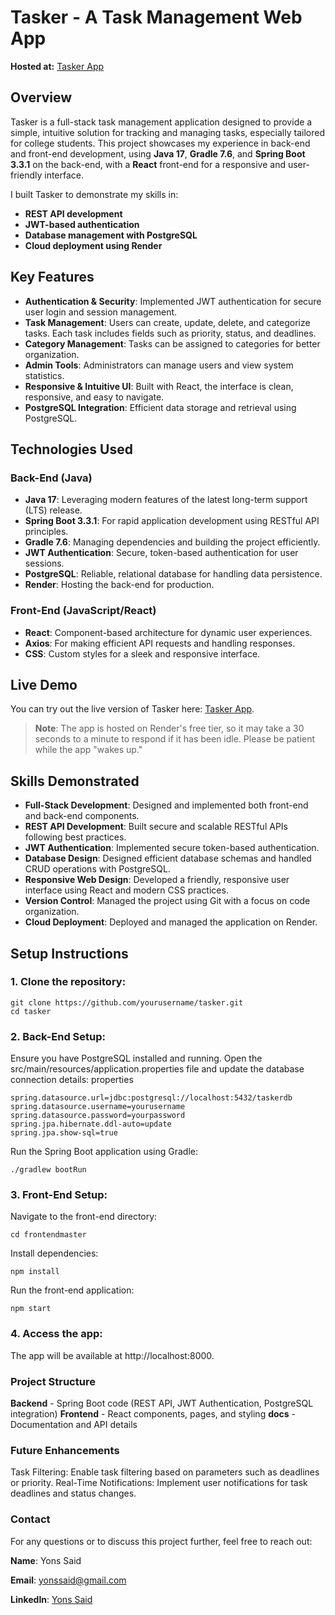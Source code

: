 # Tasker - A Task Management Web App
**Hosted at:** [Tasker App](https://tasker-app-bzga.onrender.com/)

## Overview
Tasker is a full-stack task management application designed to provide a simple, intuitive solution for tracking and managing tasks, especially tailored for college students. This project showcases my experience in back-end and front-end development, using **Java 17**, **Gradle 7.6**, and **Spring Boot 3.3.1** on the back-end, with a **React** front-end for a responsive and user-friendly interface.

I built Tasker to demonstrate my skills in:
- **REST API development**
- **JWT-based authentication**
- **Database management with PostgreSQL**
- **Cloud deployment using Render**

## Key Features
- **Authentication & Security**: Implemented JWT authentication for secure user login and session management.
- **Task Management**: Users can create, update, delete, and categorize tasks. Each task includes fields such as priority, status, and deadlines.
- **Category Management**: Tasks can be assigned to categories for better organization.
- **Admin Tools**: Administrators can manage users and view system statistics.
- **Responsive & Intuitive UI**: Built with React, the interface is clean, responsive, and easy to navigate.
- **PostgreSQL Integration**: Efficient data storage and retrieval using PostgreSQL.

## Technologies Used

### Back-End (Java)
- **Java 17**: Leveraging modern features of the latest long-term support (LTS) release.
- **Spring Boot 3.3.1**: For rapid application development using RESTful API principles.
- **Gradle 7.6**: Managing dependencies and building the project efficiently.
- **JWT Authentication**: Secure, token-based authentication for user sessions.
- **PostgreSQL**: Reliable, relational database for handling data persistence.
- **Render**: Hosting the back-end for production.

### Front-End (JavaScript/React)
- **React**: Component-based architecture for dynamic user experiences.
- **Axios**: For making efficient API requests and handling responses.
- **CSS**: Custom styles for a sleek and responsive interface.

## Live Demo
You can try out the live version of Tasker here: [Tasker App](https://tasker-app-bzga.onrender.com/).

> **Note**: The app is hosted on Render's free tier, so it may take a 30 seconds to a minute to respond if it has been idle. Please be patient while the app "wakes up."

## Skills Demonstrated
- **Full-Stack Development**: Designed and implemented both front-end and back-end components.
- **REST API Development**: Built secure and scalable RESTful APIs following best practices.
- **JWT Authentication**: Implemented secure token-based authentication.
- **Database Design**: Designed efficient database schemas and handled CRUD operations with PostgreSQL.
- **Responsive Web Design**: Developed a friendly, responsive user interface using React and modern CSS practices.
- **Version Control**: Managed the project using Git with a focus on code organization.
- **Cloud Deployment**: Deployed and managed the application on Render.

## Setup Instructions

### 1. Clone the repository:

```
git clone https://github.com/yourusername/tasker.git
cd tasker

```
### 2. Back-End Setup:

Ensure you have PostgreSQL installed and running.
Open the src/main/resources/application.properties file and update the database connection details:
properties

```
spring.datasource.url=jdbc:postgresql://localhost:5432/taskerdb
spring.datasource.username=yourusername
spring.datasource.password=yourpassword
spring.jpa.hibernate.ddl-auto=update
spring.jpa.show-sql=true
```

Run the Spring Boot application using Gradle:
```
./gradlew bootRun
```

### 3. Front-End Setup:

Navigate to the front-end directory:

```
cd frontendmaster
```

Install dependencies:

```
npm install
```

Run the front-end application:

```
npm start
```


### 4. Access the app:
   
The app will be available at http://localhost:8000.


### Project Structure

**Backend**    - Spring Boot code (REST API, JWT Authentication, PostgreSQL integration)
**Frontend**   - React components, pages, and styling
**docs**       - Documentation and API details


### Future Enhancements

Task Filtering: Enable task filtering based on parameters such as deadlines or priority.
Real-Time Notifications: Implement user notifications for task deadlines and status changes.


### Contact
For any questions or to discuss this project further, feel free to reach out:

**Name**: Yons Said

**Email**: yonssaid@gmail.com

**LinkedIn**: [Yons Said](https://www.linkedin.com/in/yonssaid/)
